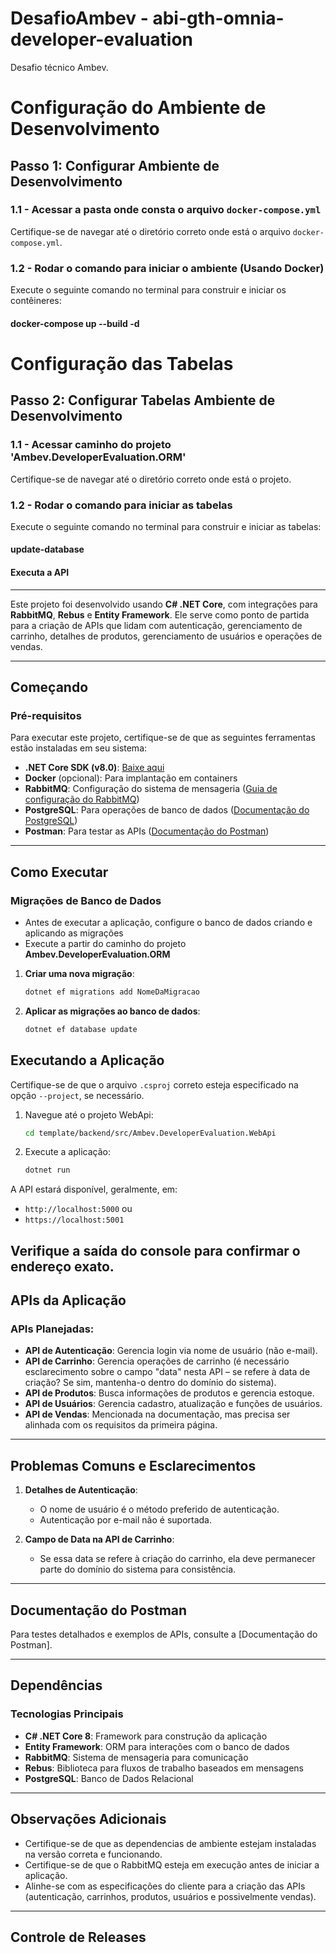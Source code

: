 # DesafioAmbev - abi-gth-omnia-developer-evaluation
Desafio técnico Ambev.

# Configuração do Ambiente de Desenvolvimento

## Passo 1: Configurar Ambiente de Desenvolvimento

### 1.1 - Acessar a pasta onde consta o arquivo `docker-compose.yml`
Certifique-se de navegar até o diretório correto onde está o arquivo `docker-compose.yml`.

### 1.2 - Rodar o comando para iniciar o ambiente (Usando Docker)
Execute o seguinte comando no terminal para construir e iniciar os contêineres:

#### docker-compose up --build -d

# Configuração das Tabelas
## Passo 2: Configurar Tabelas Ambiente de Desenvolvimento

### 1.1 - Acessar caminho do projeto 'Ambev.DeveloperEvaluation.ORM'
Certifique-se de navegar até o diretório correto onde está o projeto.

### 1.2 - Rodar o comando para iniciar as tabelas
Execute o seguinte comando no terminal para construir e iniciar as tabelas:

#### update-database

#### Executa a API

---

Este projeto foi desenvolvido usando **C# .NET Core**, com integrações para **RabbitMQ**, **Rebus** e **Entity Framework**. Ele serve como ponto de partida para a criação de APIs que lidam com autenticação, gerenciamento de carrinho, detalhes de produtos, gerenciamento de usuários e operações de vendas.

---

## Começando

### Pré-requisitos
Para executar este projeto, certifique-se de que as seguintes ferramentas estão instaladas em seu sistema:
- **.NET Core SDK (v8.0)**: [Baixe aqui](https://dotnet.microsoft.com/pt-br/download/dotnet/8.0/runtime?cid=getdotnetcore&os=windows&arch=x64)
- **Docker** (opcional): Para implantação em containers
- **RabbitMQ**: Configuração do sistema de mensageria ([Guia de configuração do RabbitMQ](https://www.rabbitmq.com/documentation.html))
- **PostgreSQL**: Para operações de banco de dados ([Documentação do PostgreSQL](https://www.postgresql.org/docs/))
- **Postman**: Para testar as APIs ([Documentação do Postman]())

---

## Como Executar

### Migrações de Banco de Dados
- Antes de executar a aplicação, configure o banco de dados criando e aplicando as migrações
- Execute a partir do caminho do projeto **Ambev.DeveloperEvaluation.ORM**

1. **Criar uma nova migração**:
    ```bash
    dotnet ef migrations add NomeDaMigracao
    ```

2. **Aplicar as migrações ao banco de dados**:
    ```bash
    dotnet ef database update
    ```

## Executando a Aplicação

Certifique-se de que o arquivo `.csproj` correto esteja especificado na opção `--project`, se necessário.

1. Navegue até o projeto WebApi:
    ```bash
    cd template/backend/src/Ambev.DeveloperEvaluation.WebApi
    ```

2. Execute a aplicação:
    ```bash
    dotnet run
    ```

A API estará disponível, geralmente, em:
- `http://localhost:5000` ou 
- `https://localhost:5001`

Verifique a saída do console para confirmar o endereço exato.
---

## APIs da Aplicação

### APIs Planejadas:
- **API de Autenticação**: Gerencia login via nome de usuário (não e-mail).
- **API de Carrinho**: Gerencia operações de carrinho (é necessário esclarecimento sobre o campo "data" nesta API – se refere à data de criação? Se sim, mantenha-o dentro do domínio do sistema).
- **API de Produtos**: Busca informações de produtos e gerencia estoque.
- **API de Usuários**: Gerencia cadastro, atualização e funções de usuários.
- **API de Vendas**: Mencionada na documentação, mas precisa ser alinhada com os requisitos da primeira página.

---

## Problemas Comuns e Esclarecimentos

1. **Detalhes de Autenticação**:
   - O nome de usuário é o método preferido de autenticação.
   - Autenticação por e-mail não é suportada.

2. **Campo de Data na API de Carrinho**:
   - Se essa data se refere à criação do carrinho, ela deve permanecer parte do domínio do sistema para consistência.


---

## Documentação do Postman

Para testes detalhados e exemplos de APIs, consulte a [Documentação do Postman].

---

## Dependências

### Tecnologias Principais
- **C# .NET Core 8**: Framework para construção da aplicação
- **Entity Framework**: ORM para interações com o banco de dados
- **RabbitMQ**: Sistema de mensageria para comunicação
- **Rebus**: Biblioteca para fluxos de trabalho baseados em mensagens
- **PostgreSQL**: Banco de Dados Relacional

---

## Observações Adicionais

- Certifique-se de que as dependencias de ambiente estejam instaladas na versão correta e funcionando.
- Certifique-se de que o RabbitMQ esteja em execução antes de iniciar a aplicação.
- Alinhe-se com as especificações do cliente para a criação das APIs (autenticação, carrinhos, produtos, usuários e possivelmente vendas).

---

## Controle de Releases
